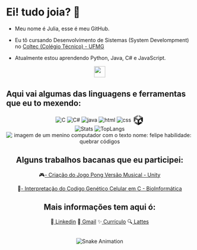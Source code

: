  
 <!--README Julia Alice Leão
afazeres: arrumar os contatos e o gif de estrelas-->
 # Ei! tudo joia? :sunflower: 

<!--Descrição sobre mim-->
- Meu nome é Julia,  esse é meu GitHub.

- Eu tô cursando Desenvolvimento de Sistemas (System Develompment) no <a href="http://www.coltec.ufmg.br/coltec-ufmg/">Coltec (Colégio Técnico) - UFMG </a>
 
- Atualmente estou aprendendo Python, Java, C# e JavaScript.


<!--Coracao-->
<div align="center">
<img height="30" width="30" src="https://user-images.githubusercontent.com/104568516/218292926-b9646902-f88f-4914-8262-629c39987f41.png"/>
</div>

 
<!--Linguagens-->
## Aqui vai algumas das linguagens e ferramentas que eu to mexendo:
<div style="display: inline_block" align="center">
  <img alt= "C" align= "center" height= "30" width= "30" src="https://cdn.jsdelivr.net/gh/devicons/devicon/icons/c/c-line.svg"/>
  <img alt="C#" align= "center" height="30" width="30" src="https://cdn.jsdelivr.net/gh/devicons/devicon/icons/csharp/csharp-original.svg"/>
  <img alt= "java" align= "center" height= "30" width= "39" src="https://cdn.jsdelivr.net/gh/devicons/devicon/icons/java/java-original.svg"/>
  <img alt= "html" align= "center" height= "30" width= "30" src="https://cdn.jsdelivr.net/gh/devicons/devicon/icons/html5/html5-plain.svg"/>
  <img alt= "css"  align= "center" height= "30" width= "30" src="https://cdn.jsdelivr.net/gh/devicons/devicon/icons/css3/css3-plain.svg"/>
  <img alt="Unity" align= "center" height="30" width="30" src="https://raw.githubusercontent.com/devicons/devicon/master/icons/unity/unity-original.svg">
 </div >
  
<!--Status e Frequencia no GitHub-->
<div align="center">
<img  alt="Stats" height="180em" src="https://github-readme-stats.vercel.app/api?username=juliaaliceleao&show_icons=true&theme=slateorange&bg_color=00000000&hide_border=true&line_height=20&langs_count=8&icon_color=#f9bc2f"/>
<img  alt="TopLangs" height="180em" src="https://github-readme-stats.vercel.app/api/top-langs/?username=juliaaliceleao&layout=compact&theme=slateorange&bg_color=00000000&hide_border=true&line_height=20&langs_count=8icon_color=#f9bc2f"/>

 <!--Felipe quebrador de código-->
 <div align="center">
<img height="20%" width="40%" alt="imagem de um menino computador com o texto nome: felipe habilidade: quebrar códigos" src="https://user-images.githubusercontent.com/104568516/219909416-491d58bd-74bf-42b5-87b8-e04a66f20f6b.png"/>
</div>

<!--Aplicações das Linguagens-->
## Alguns trabalhos bacanas que eu participei:
   🎮<a href="https://github.com/juliaaliceleao/PongGameMusical-C-Sharp">- Criação do Jogo Pong Versão Musical - Unity</a>
 
   🔬<a href="https://github.com/arturgonzaga320/Codigo_Genetico">- Interpretação do Codigo Genético Celular em C - BioInformática</a>
 
<!--Meios de Contato-->
##  Mais informações tem aqui ó:
 👥<a href = "www.linkedin.com/in/julia-alice-le%C3%A3o-2ab440251"> Linkedin</a>
 💬<a href = "mailto:aliceleaojulia@gmail.com"> Gmail</a>
 ✨<a href="https://www.canva.com/design/DAFVgg9w7r4/GirjJMHbzFFZ-b779xZ2Fg/view?utm_content=DAFVgg9w7r4&utm_campaign=designshare&utm_medium=link&utm_source=publishsharelink"> Currículo</a>
 🔍<a href="http://lattes.cnpq.br/0461199353404904"> Lattes</a>
  
 <!--Animação da Cobrinha-->
  ##
 ![Snake Animation](https://github.com/juliaaliceleao/juliaaliceleao/blob/output/github-contribution-grid-snake.svg)

 </div>
